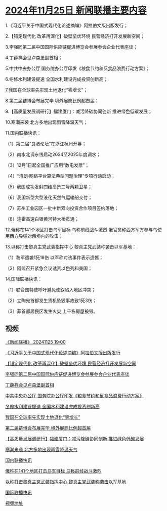 # [2024年11月25日 新闻联播主要内容](https://tv.cctv.com/lm/xwlb/day/20241125.shtml)

1.《习近平关于中国式现代化论述摘编》阿拉伯文版出版发行；

2.【锚定现代化 改革再深化】破壁垒优环境 民营经济打开发展新空间；

3.李强同第二届中国国际供应链促进博览会参展参会企业代表座谈；

4.丁薛祥会见卢森堡副首相；

5.中共中央办公厅 国务院办公厅印发《粮食节约和反食品浪费行动方案》；

6.冬修水利建设提速 全国水利建设完成投资创新高；

7.我国在全球率先实现土地退化“零增长”；

8.第二届链博会布展完毕 境外展商比例超首届；

9.【高质量发展调研行】福建厦门：减污降碳协同创新 推进绿色低碳发展；

10.寒潮来袭 北方多地出现雨雪降温天气；

11.国内联播快讯：

（1）第二届“良渚论坛”在浙江杭州开幕；

（2）南水北调东线启动2024至2025年度调水；

（3）12月1日起全国推广应用“数电发票”；

（4）“清朗·网络平台算法典型问题治理”专项行动启动；

（5）我国成功发射四维高景二号两颗卫星；

（6）我国新型大型液化天然气运输船交付；

（7）苏州工业园区一批中新双向投资合作项目签约落地；

（8）连霍高速白银黄河特大桥贯通；

12.俄称在141个地区打击乌军目标 乌称前线战斗激烈 俄官员称西方军方参与乌使用西方导弹对俄境内的攻击；

13.以称打击黎真主党武装指挥中心 黎真主党武装称袭击以军基地：

（1）黎军遭袭1死18伤 以军称对该事件表示遗憾；

（2）阿盟召开紧急会议谴责以色列和美国；

14.国际联播快讯：

（1）联合国特使呼吁避免使叙陷入地区冲突；

（2）立陶宛首都发生货机坠毁事故致1死3伤；

（3）菲首都居民区发生火灾 上千栋房屋被毁。

## 视频

[《新闻联播》 20241125 19:00](https://tv.cctv.com/2024/11/25/VIDE14pQVxmDGHxJ3VJHwji7241125.shtml)

[《习近平关于中国式现代化论述摘编》阿拉伯文版出版发行](https://tv.cctv.com/2024/11/25/VIDEH466y5ryYhLjvvDBLS6o241125.shtml)

[【锚定现代化 改革再深化】破壁垒优环境 民营经济打开发展新空间](https://tv.cctv.com/2024/11/25/VIDEzITXE4KmuRo0DjmfmM4v241125.shtml)

[李强同第二届中国国际供应链促进博览会参展参会企业代表座谈](https://tv.cctv.com/2024/11/25/VIDEAS9gffelQBSiLzKjXxlZ241125.shtml)

[丁薛祥会见卢森堡副首相](https://tv.cctv.com/2024/11/25/VIDEukp6TZWcuwS4odsEI6sY241125.shtml)

[中共中央办公厅 国务院办公厅印发《粮食节约和反食品浪费行动方案》](https://tv.cctv.com/2024/11/25/VIDE7EPKu0Hni9c2XxpDanHg241125.shtml)

[冬修水利建设提速 全国水利建设完成投资创新高](https://tv.cctv.com/2024/11/25/VIDERE2ubyOnuqJ5wmVlU5dF241125.shtml)

[我国在全球率先实现土地退化“零增长”](https://tv.cctv.com/2024/11/25/VIDEHXfqxH7RhdKqqW6YREcC241125.shtml)

[第二届链博会布展完毕 境外展商比例超首届](https://tv.cctv.com/2024/11/25/VIDEudO2pDHDzYC8i3uARd2Z241125.shtml)

[【高质量发展调研行】福建厦门：减污降碳协同创新 推进绿色低碳发展](https://tv.cctv.com/2024/11/25/VIDEzkYcclDY8vDnB7hKiAXc241125.shtml)

[寒潮来袭 北方多地出现雨雪降温天气](https://tv.cctv.com/2024/11/25/VIDE1mgpcE5s0porVdDq4oZH241125.shtml)

[国内联播快讯](https://tv.cctv.com/2024/11/25/VIDEmn6QbvNKvsorwVtOxGiK241125.shtml)

[俄称在141个地区打击乌军目标 乌称前线战斗激烈](https://tv.cctv.com/2024/11/25/VIDEFNmAqaKkDWRgUpIgXIGL241125.shtml)

[以称打击黎真主党武装指挥中心 黎真主党武装称袭击以军基地](https://tv.cctv.com/2024/11/25/VIDEra4y04uDnPrbeSXgbfcR241125.shtml)

[国际联播快讯](https://tv.cctv.com/2024/11/25/VIDE72nptglF54kYxyFvrHTM241125.shtml)

[视频地址](https://tv.cctv.com/lm/xwlb/day/20241125.shtml) 

